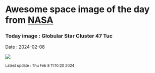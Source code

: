 
# Awesome space image of the day from [NASA](https://api.nasa.gov/)

### Today image : Globular Star Cluster 47 Tuc
Date : 2024-02-08

![](https://apod.nasa.gov/apod/image/2402/NGC104_RGB_NASA1024.png)

<small>Latest update : Thu Feb  8 11:10:20 2024</small>
        